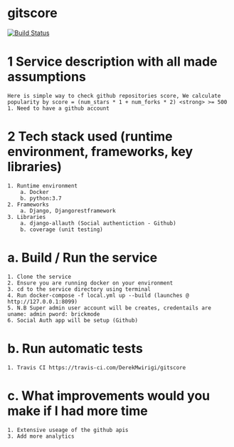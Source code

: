 # gitscore

[![Build Status](https://travis-ci.com/DerekMwirigi/gitscore.svg?branch=main)](https://travis-ci.com/DerekMwirigi/gitscore)


# 1 Service description with all made assumptions
    Here is simple way to check github repositories score, We calculate popularity by score = (num_stars * 1 + num_forks * 2) <strong> >= 500
    1. Need to have a github account
# 2 Tech stack used (runtime environment, frameworks, key libraries)
    1. Runtime environment
        a. Docker
        b. python:3.7
    2. Frameworks
        a. Django, Djangorestframework
    3. Libraries
        a. django-allauth (Social authentiction - Github)
        b. coverage (unit testing)
# a. Build / Run the service
    1. Clone the service
    2. Ensure you are running docker on your environment
    3. cd to the service directory using terminal
    4. Run docker-compose -f local.yml up --build (launches @ http://127.0.0.1:8099)
    5. N.B Super admin user account will be creates, credentails are uname: admin pword: brickmode
    6. Social Auth app will be setup (Github)

# b. Run automatic tests
    1. Travis CI https://travis-ci.com/DerekMwirigi/gitscore

# c. What improvements would you make if I had more time
    1. Extensive useage of the github apis 
    3. Add more analytics 
